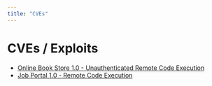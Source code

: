 ```yaml
---
title: "CVEs"
---
```


# CVEs / Exploits

* [Online Book Store 1.0 - Unauthenticated Remote Code Execution](https://www.exploit-db.com/exploits/47887)
* [Job Portal 1.0 - Remote Code Execution](https://www.exploit-db.com/exploits/47881)
